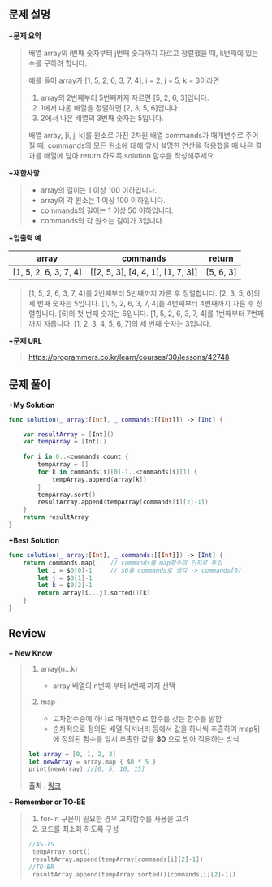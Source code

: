 문제 설명
--------

**\+문제 요약**
> 배열 array의 i번째 숫자부터 j번째 숫자까지 자르고 정렬했을 때, k번째에 있는 수를 구하려 합니다.
>
> 예를 들어 array가 [1, 5, 2, 6, 3, 7, 4], i = 2, j = 5, k = 3이라면
>
> 1. array의 2번째부터 5번째까지 자르면 [5, 2, 6, 3]입니다.
> 2. 1에서 나온 배열을 정렬하면 [2, 3, 5, 6]입니다.
> 3. 2에서 나온 배열의 3번째 숫자는 5입니다.
>
> 배열 array, [i, j, k]를 원소로 가진 2차원 배열 commands가 매개변수로 주어질 때, commands의 모든 원소에 대해 앞서 설명한 연산을 적용했을 때 나온 결과를 배열에 담아 return 하도록 solution 함수를 작성해주세요.

**\+재한사항**
> - array의 길이는 1 이상 100 이하입니다.
> - array의 각 원소는 1 이상 100 이하입니다.
> - commands의 길이는 1 이상 50 이하입니다.
> - commands의 각 원소는 길이가 3입니다.

**\+입출력 예**

array | commands | return
---|---|---
[1, 5, 2, 6, 3, 7, 4] | [[2, 5, 3], [4, 4, 1], [1, 7, 3]] | [5, 6, 3] 

>  [1, 5, 2, 6, 3, 7, 4]를 2번째부터 5번째까지 자른 후 정렬합니다. [2, 3, 5, 6]의 세 번째 숫자는 5입니다.
> [1, 5, 2, 6, 3, 7, 4]를 4번째부터 4번째까지 자른 후 정렬합니다. [6]의 첫 번째 숫자는 6입니다.
> [1, 5, 2, 6, 3, 7, 4]를 1번째부터 7번째까지 자릅니다. [1, 2, 3, 4, 5, 6, 7]의 세 번째 숫자는 3입니다.

**+문제 URL**

>https://programmers.co.kr/learn/courses/30/lessons/42748



문제 풀이
---------

**\+My Solution**

```swift
func solution(_ array:[Int], _ commands:[[Int]]) -> [Int] {

    var resultArray = [Int]()
    var tempArray = [Int]()
    
    for i in 0..<commands.count {
        tempArray = []
        for k in commands[i][0]-1..<commands[i][1] {
            tempArray.append(array[k])
        }
        tempArray.sort()
        resultArray.append(tempArray[commands[i][2]-1])
    }
    return resultArray
}
```

**\+Best Solution**

```swift
func solution(_ array:[Int], _ commands:[[Int]]) -> [Int] {
    return commands.map{	// commands를 map함수의 인자로 투입
        let i = $0[0]-1		// $0을 commands로 생각 -> commands[0]
        let j = $0[1]-1
        let k = $0[2]-1
        return array[i...j].sorted()[k]
    }
}
```

Review
-----------------
**\+ New Know**
> 1. array(n...k)
>    - array 배열의 n번째 부터 k번째 까지 선택
>    
> 2. map 
>
>    - 고차함수중에 하나로 매개변수로 함수를 갖는 함수를 말함
>    - 순차적으로 정의된 배열,딕셔너리 등에서 값을 하나씩 추출하여 map뒤에 정의된 함수를 앞서 추출한 값을 **$0** 으로 받아 적용하는 방식
>
> ```swift
> let array = [0, 1, 2, 3]
> let newArray = array.map { $0 * 5 }
> print(newArray) //[0, 5, 10, 15]
> ```
>
> **출처** : [링크](https://zetal.tistory.com/entry/swift-기초문법-15-맵Map-필터Filter-리듀스Reduce)

**\+ Remember or TO-BE**

> 1. for-in 구문이 필요한 경우 고차함수를 사용을 고려
> 2. 코드를 최소화 하도록 구성
> ```swift
>//AS-IS
>  tempArray.sort()
>  resultArray.append(tempArray[commands[i][2]-1])
> //TO-BR
>  resultArray.append(tempArray.sorted()[commands[i][2]-1])
> ```
